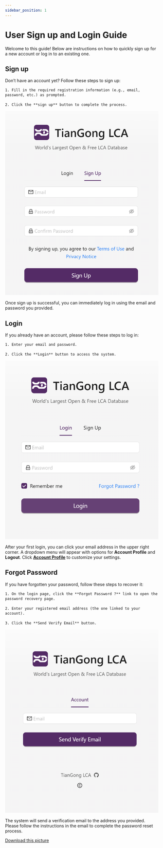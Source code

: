 ```yaml
---
sidebar_position: 1
---
```


# User Sign up and Login Guide

Welcome to this guide! Below are instructions on how to quickly sign up for a new account or log in to an existing one.

## Sign up

Don’t have an account yet? Follow these steps to sign up:

    1. Fill in the required registration information (e.g., email, password, etc.) as prompted.

    2. Click the **sign up** button to complete the process.

![替代文字](./img/signup.png)

Once sign up is successful, you can immediately log in using the email and password you provided.

## Login

If you already have an account, please follow these steps to log in:

    1. Enter your email and password.

    2. Click the **Login** button to access the system.

![替代文字](./img/login.png)

After your first login, you can click your email address in the upper right corner. A dropdown menu will appear with options for **Account Profile** and **Logout**. Click **[Account Profile](../user-guide/account-profile)** to customize your settings.

## Forgot Password

If you have forgotten your password, follow these steps to recover it:

    1. On the login page, click the **Forgot Password ?** link to open the password recovery page.

    2. Enter your registered email address (the one linked to your account).

    3. Click the **Send Verify Email** button.

![替代文字](./img/forgotpwd.png)

The system will send a verification email to the address you provided. Please follow the instructions in the email to complete the password reset process.

[Download this picture](./img/forgotpwd.png)
